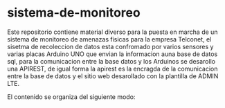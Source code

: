 # sistema-de-monitoreo
Este repositorio contiene material diverso para  la puesta en marcha  de un sistema de monitoreo de amenazas fisicas  para la empresa Telconet, el sisetma de recoleccion de datos  esta confromado por varios sensores y varias placas Arduino UNO que envian la informacion  auna base de datos sql, para la comunicacion entre la base datos y los Arduinos se desarollo una APIREST, de igual forma la apirest es la encragda de la comunicacion entre la base de datos y el sitio web desarollado con la plantilla de ADMIN LTE.

El contenido se organiza del siguiente modo:


